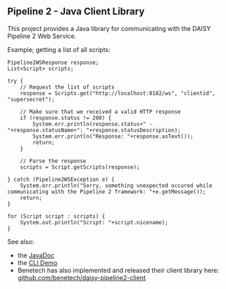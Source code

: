 Pipeline 2 - Java Client Library
-----------------

This project provides a Java library for communicating with the DAISY Pipeline 2 Web Service.

Example; getting a list of all scripts:

    Pipeline2WSResponse response;
    List<Script> scripts;
    
    try {
        // Request the list of scripts
        response = Scripts.get("http://localhost:8182/ws", "clientid", "supersecret");
        
        // Make sure that we received a valid HTTP response
        if (response.status != 200) {
            System.err.println(response.status+" - "+response.statusName+": "+response.statusDescription);
            System.err.println("Response: "+response.asText());
            return;
        }
        
        // Parse the response
        scripts = Script.getScripts(response);
        
    } catch (Pipeline2WSException e) {
        System.err.println("Sorry, something unexpected occured while communicating with the Pipeline 2 framework: "+e.getMessage());
        return;
    }
    
    for (Script script : scripts) {
        System.out.println("Script: "+script.nicename);
    }


See also:

 - the [JavaDoc](https://raw.github.com/daisy-consortium/pipeline-clientlib-java/master/lib/doc/index.html)
 - the [CLI Demo](https://raw.github.com/daisy-consortium/pipeline-clientlib-java/master/cli)
 - Benetech has also implemented and released their client library here: [github.com/benetech/daisy-pipeline2-client](https://github.com/benetech/daisy-pipeline2-client)

